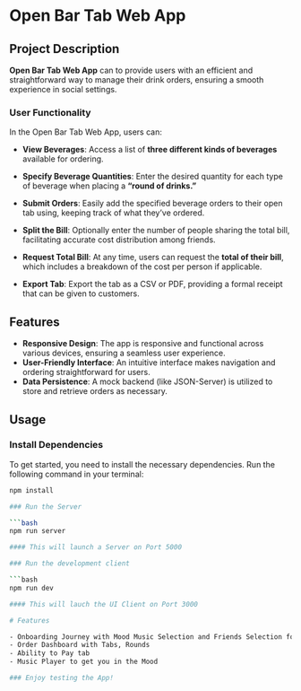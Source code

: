 # Open Bar Tab Web App

## Project Description
**Open Bar Tab Web App** can to provide users with an efficient and straightforward way to manage their drink orders, ensuring a smooth experience in social settings.

### User Functionality

In the Open Bar Tab Web App, users can:

- **View Beverages**: Access a list of **three different kinds of beverages** available for ordering.
  
- **Specify Beverage Quantities**: Enter the desired quantity for each type of beverage when placing a **“round of drinks.”**
  
- **Submit Orders**: Easily add the specified beverage orders to their open tab using, keeping track of what they’ve ordered.
  
- **Split the Bill**: Optionally enter the number of people sharing the total bill, facilitating accurate cost distribution among friends.
  
- **Request Total Bill**: At any time, users can request the **total of their bill**, which includes a breakdown of the cost per person if applicable.
  
- **Export Tab**: Export the tab as a CSV or PDF, providing a formal receipt that can be given to customers.

## Features

- **Responsive Design**: The app is responsive and functional across various devices, ensuring a seamless user experience.
- **User-Friendly Interface**: An intuitive interface makes navigation and ordering straightforward for users.
- **Data Persistence**: A mock backend (like JSON-Server) is utilized to store and retrieve orders as necessary.

## Usage

### Install Dependencies
To get started, you need to install the necessary dependencies. Run the following command in your terminal:

```bash
npm install

### Run the Server

```bash
npm run server

#### This will launch a Server on Port 5000

### Run the development client

```bash
npm run dev

#### This will lauch the UI Client on Port 3000

# Features

- Onboarding Journey with Mood Music Selection and Friends Selection for Bill splitting
- Order Dashboard with Tabs, Rounds 
- Ability to Pay tab 
- Music Player to get you in the Mood

### Enjoy testing the App!